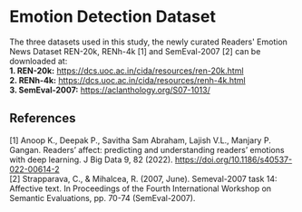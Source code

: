 # Emotion Detection Dataset
The three datasets used in this study, the newly curated Readers' Emotion News Dataset REN-20k, RENh-4k [1] and SemEval-2007 [2] can be downloaded at: </br>
**1. REN-20k:** https://dcs.uoc.ac.in/cida/resources/ren-20k.html </br>
**2. RENh-4k:** https://dcs.uoc.ac.in/cida/resources/renh-4k.html </br>
**3. SemEval-2007:** https://aclanthology.org/S07-1013/ </br>

## References
[1] Anoop K., Deepak P., Savitha Sam Abraham, Lajish V.L., Manjary P. Gangan. Readers’ affect: predicting and understanding readers’ emotions with deep learning. J Big Data 9, 82 (2022). https://doi.org/10.1186/s40537-022-00614-2 </br>
[2] Strapparava, C., & Mihalcea, R. (2007, June). Semeval-2007 task 14: Affective text. In Proceedings of the Fourth International Workshop on Semantic Evaluations, pp. 70-74 (SemEval-2007).</br>
